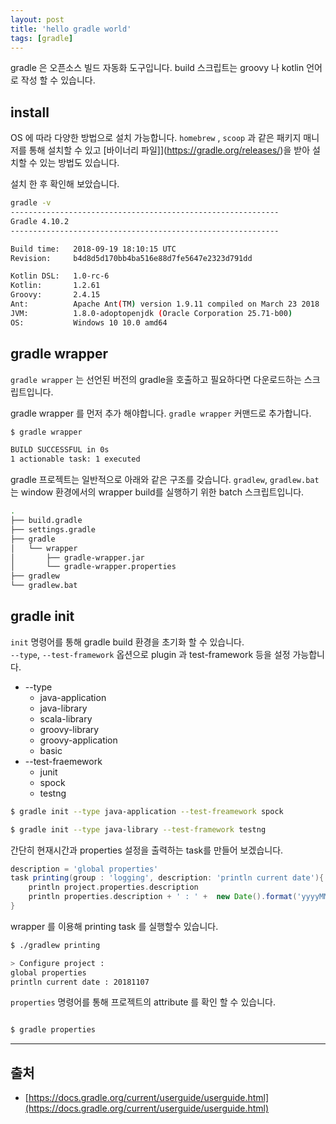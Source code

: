 ```yaml
---
layout: post
title: 'hello gradle world'
tags: [gradle]
---
```


gradle 은 오픈소스 빌드 자동화 도구입니다. build 스크립트는 groovy 나 kotlin 언어로 작성 할 수 있습니다.

## install
OS 에 따라 다양한 방법으로 설치 가능합니다.
`homebrew` , `scoop` 과 같은 패키지 매니저를 통해 설치할 수 있고 [바이너리 파일]](https://gradle.org/releases/)을 받아 설치할 수 있는 방법도 있습니다.

설치 한 후 확인해 보았습니다.
``` bash
gradle -v
------------------------------------------------------------
Gradle 4.10.2
------------------------------------------------------------

Build time:   2018-09-19 18:10:15 UTC
Revision:     b4d8d5d170bb4ba516e88d7fe5647e2323d791dd

Kotlin DSL:   1.0-rc-6
Kotlin:       1.2.61
Groovy:       2.4.15
Ant:          Apache Ant(TM) version 1.9.11 compiled on March 23 2018
JVM:          1.8.0-adoptopenjdk (Oracle Corporation 25.71-b00)
OS:           Windows 10 10.0 amd64

```


## gradle wrapper
`gradle wrapper` 는 선언된 버전의 gradle을 호출하고 필요하다면 다운로드하는 스크립트입니다.

gradle wrapper 를 먼저 추가 해야합니다.
`gradle wrapper` 커맨드로 추가합니다.

```bash
$ gradle wrapper

BUILD SUCCESSFUL in 0s
1 actionable task: 1 executed

```
gradle 프로젝트는 일반적으로 아래와 같은 구조를 갖습니다.
`gradlew`, `gradlew.bat` 는 window 환경에서의 wrapper build를 실행하기 위한 batch 스크립트입니다.

``` bash
.
├── build.gradle
├── settings.gradle
├── gradle
│   └── wrapper
│       ├── gradle-wrapper.jar
│       └── gradle-wrapper.properties
├── gradlew
└── gradlew.bat
```

## gradle init
`init` 명령어를 통해 gradle build 환경을 초기화 할 수 있습니다.  
`--type`, `--test-framework` 옵션으로 plugin 과 test-framework 등을 설정 가능합니다.

* --type
    * java-application
    * java-library
    * scala-library
    * groovy-library
    * groovy-application
    * basic
* --test-fraemework
    * junit
    * spock
    * testng

``` bash
$ gradle init --type java-application --test-freamework spock

$ gradle init --type java-library --test-framework testng
```

간단히 현재시간과 properties 설정을 출력하는 task를 만들어 보겠습니다.

```groovy
description = 'global properties'
task printing(group : 'logging', description: 'println current date'){
    println project.properties.description
    println properties.description + ' : ' +  new Date().format('yyyyMMdd') 
}
```

wrapper 를 이용해 printing task 를 실행할수 있습니다.
``` bash
$ ./gradlew printing

> Configure project :
global properties
println current date : 20181107
```

`properties` 명령어를 통해 프로젝트의 attribute 를 확인 할 수 있습니다.

``` bash

$ gradle properties

```

---
## 출처
* [https://docs.gradle.org/current/userguide/userguide.html](https://docs.gradle.org/current/userguide/userguide.html)